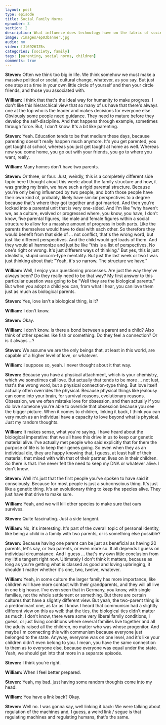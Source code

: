 ```yaml
---
layout: post
type: episode
title: Social Family Norms
epnumber: 3
section: 2
description: What influence does technology have on the fabric of society? Is it a curse or an opportunity for progress? Today William and Steven discuss the effects that artificial has had and might yet have, the dangers and how to ensure that life with machines runs harmoniously with common values.
image: /images/ep03banner.jpg
audio: no
video: fJl6926IZ6s
categories: [society, family]
tags: [parenting, social norms, children]
comments: true
---
```

<p><b>Steven:</b> 
Often we think too big in life. We think
somehow we must make a massive political
or social, cultural change, whatever, as
you say. But just one step at a time in
your own little circle of yourself and
then your circle friends, and those you
associated with.</p>

<p><b>William:</b> 
I think that that's
the ideal way for humanity to make
progress. I don't like this hierarchical
view that so many of us have
that there's always one at the top who
is the leader and makes decisions for
everyone else. Obviously some people need
guidance. They need to mature before they
develop the self-discipline.
And that happens through example,
sometimes through force. But, I don't know. It's a bit like parenting.</p>

<p><b>Steven:</b> 
Yeah. 
Education tends to be that medium these
days, because parenting doesn't really happen
much anymore. It's you get parented, you
get taught at school, whereas you just
get taught at home as well. Whereas now you
come home, you go out with your friends,
you go to where you want, really.</p>

<p><b>William:</b> 
Many
homes don't have two parents.</p>

<p><b>Steven:</b> 
Or three, or
four. Just, weirdly, this is a completely
different side topic here I thought about
this week: about the family structure and
how, it was grating my brain, we
have such a rigid parental structure.
Because you're only being influenced by
two people, and both those people have
their own kind of, probably, likely have
similar perspectives to a degree because
that's where they got together and got
married. And then you're locked into a
parental unit that is very one-sided.
And I'm like "why haven't we, as a
culture, evolved or progressed where, you
know, you have, I don't know,
five parental figures, like male and
female figures within a
social structure to allow for a massive
amount of progress in both parts. Like
the parents themselves would have to
deal with each other. So therefore they
would benefit from that side of ... not conflict, that's the wrong word,
but just like different perspectives. And
the child would get loads of
them. And they would all harmonize and
just be like "this is a list of
perspectives.
No one's right or wrong. It's just
different ways of thinking." But yes, this is just
idealistic, stupid unicorn-type mentality. But just the last
week or two I was just thinking about
that: "Yeah, it's so narrow. The
structure we have."</p>

<p><b>William:</b> 
Well, I enjoy your
questioning processes. Are just the
way they've always been? Do they really
need to be that way?
My first answer to this particular
question was going to be "Well they are
the biological parents." But when you
adopt a child you can, from what I hear,
you can love them just as much as
biological parents.</p>

<p><b>Steven:</b> 
Yes, love
isn't a biological thing, is it?</p>

<p><b>William:</b> 
I don't
know.</p>

<p><b>Steven:</b> 
Okay.</p>

<p><b>William:</b> 
I don't know. Is there a
bond between a parent and a child?
Also think of other species like fish or
something. Do they feel a connection? Or
is it always ...?</p>

<p><b>Steven:</b> 
We assume we are the only beings that,
at least in this world, are capable of a
higher level of love, or whatever.</p>

<p><b>William:</b> 
I suppose so, yeah. I never thought about it that way.</p>

<p><b>Steven:</b> 
Because you have a physical attachment, which is your
chemistry, which we sometimes call love.
But actually that tends to be
more ... not lust, that's the wrong word,
but a physical connection-type
thing. But
love itself actually often overrides the
physical. Because physical things like
jealousy can come into your brain,
for survival reasons, evolutionary reasons. 
Obsession, we we often mistake
love for obsession, and then actually if
you do love someone you're able to
override that obsession because you see
the bigger picture. When it comes to
children, linking it back, I think you can
very much as an individual have a
capacity to love beyond what is physical.
Just my random thoughts.</p>

<p><b>William:</b> 
It makes sense, what you're saying. I have heard
about the biological imperative: that we
all have this drive in us to keep our
genetic material alive.
I've actually met people who said
explicitly that for them the purpose of
life is to keep their genes going. So
even when they as an individual die,
they are happy knowing that, I guess, at
least half of their material, that
mixed with with that of their partner,
lives on in their children. So
there is that. I've never felt the need
to keep my DNA or whatever alive. I don't know.</p>

<p><b>Steven:</b> 
Well it's just that the first people
you've spoken to have said it
consciously. Because for most people is just
a subconscious thing. It's just like a
genetic thing. It's an
evolutionary thing to keep the species
alive. They just have that drive to make
sure.</p>

<p><b>William:</b> 
Yeah, and we will kill other species to make sure that ours survives.</p>

<p><b>Steven:</b> 
Quite fascinating. Just a side tangent.</p>

<p><b>William:</b> 
No, it's interesting.
It's part of the overall topic of
personal identity, like being a child in
a family with two parents, or is
something else possible?</p>

<p><b>Steven:</b> 
Because having one
parent can be just as beneficial as
having 20 parents, let's say, or two
parents, or even more so. It all depends I
guess on individual circumstance. And I
guess ...
that's my own little conclusion from my
little tangent right now.
Ultimately I don't think it
matters, because as long as you're
getting what is classed as good and
loving upbringing, it shouldn't matter
whether it's one, two, twelve, whatever.</p>

<p><b>William:</b> 
Yeah, in some culture the larger
family has more importance, like children
will have more contact with their
grandparents, and they will all live in
one big house.
I've even seen that in Germany, you know,
with single families, not the whole
settlement or something. But there
are certain cultures that have a
slightly different view. But yeah, the
two-parent thing is a predominant one, as
far as I know. I heard that
communism had a slightly different view
on this as well: that the ties, the
biological ties didn't matter as much, I
don't know, there were some very liberal family
conditions, I guess, or just living
conditions where several families live
together and all the adults raised
all the children, no matter who was whose
progenitor. And maybe I'm connecting
this with communism because everyone
just belonged to the state. Anyway, everyone
was on one level, and it's like your
children didn't even belong to you. I
mean, you have the same connection to them
as to everyone else, because everyone was
equal under the state. Yeah, we
should get into that more in a separate
episode.</p>

<p><b>Steven:</b> 
I think you're right.</p>

<p><b>William:</b> 
When I feel
better prepared.</p>

<p><b>Steven:</b> 
Yeah, my bad. just
having some random thoughts come into my head.</p>

<p><b>William:</b> 
You have a link back? Okay.</p>

<p><b>Steven:</b> 
Well no. I was
gonna say, well linking it back:
We were talking about regulation of the
machines and, I guess, a weird link / segue is
that regulating machines and
regulating humans, that's the same.